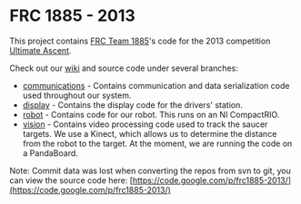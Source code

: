 # FRC 1885 - 2013

This project contains [FRC Team 1885](http://iliterobotics.org)'s code for the 2013 competition [Ultimate Ascent](http://www.youtube.com/watch?v=wa5MGEZNrf0).

Check out our [wiki](https://github.com/iliterobotics/frc1885-2013/wiki) and source code under several branches:

- [communications](https://github.com/iliterobotics/frc1885-2013/tree/communications) - Contains communication and data serialization code used throughout our system.
- [display](https://github.com/iliterobotics/frc1885-2013/tree/display) - Contains the display code for the drivers' station.
- [robot](https://github.com/iliterobotics/frc1885-2013/tree/robot) - Contains code for our robot. This runs on an NI CompactRIO.
- [vision](https://github.com/iliterobotics/frc1885-2013/tree/vision) - Contains video processing code used to track the saucer targets. We use a Kinect, which allows us to determine the distance from the robot to the target. At the moment, we are running the code on a PandaBoard.

Note: Commit data was lost when converting the repos from svn to git, you can view the source code here: [https://code.google.com/p/frc1885-2013/](https://code.google.com/p/frc1885-2013/)
